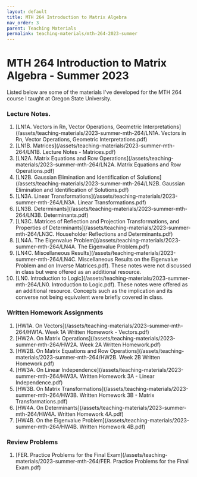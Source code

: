 ```yaml
---
layout: default
title: MTH 264 Introduction to Matrix Algebra
nav_order: 3
parent: Teaching Materials
permalink: teaching-materials/mth-264-2023-summer
---
```


# MTH 264 Introduction to Matrix Algebra - Summer 2023
Listed below are some of the materials I've developed for the MTH 264 course I taught at Oregon State University.

### Lecture Notes.
1. [LN1A. Vectors in Rn, Vector Operations, Geometric Interpretations](/assets/teaching-materials/2023-summer-mth-264/LN1A. Vectors in Rn, Vector Operations, Geometric Interpretations.pdf)
1. [LN1B. Matrices](/assets/teaching-materials/2023-summer-mth-264/LN1B. Lecture Notes - Matrices.pdf)
1. [LN2A. Matrix Equations and Row Operations](/assets/teaching-materials/2023-summer-mth-264/LN2A. Matrix Equations and Row Operations.pdf)
1. [LN2B. Gaussian Elimination and Identification of Solutions](/assets/teaching-materials/2023-summer-mth-264/LN2B. Gaussian Elimination and Identification of Solutions.pdf)
1. [LN3A. Linear Transformations](/assets/teaching-materials/2023-summer-mth-264/LN3A. Linear Transformations.pdf)
1. [LN3B. Determinants](/assets/teaching-materials/2023-summer-mth-264/LN3B. Determinants.pdf)
1. [LN3C. Matrices of Reflection and Projection Transformations, and Properties of Determinants](/assets/teaching-materials/2023-summer-mth-264/LN3C. Householder Reflections and Determinants.pdf)
1. [LN4A. The Eigenvalue Problem](/assets/teaching-materials/2023-summer-mth-264/LN4A. The Eigenvalue Problem.pdf)
1. [LN4C. Miscellaneous Results](/assets/teaching-materials/2023-summer-mth-264/LN4C. Miscellaneous Results on the Eigenvalue Problem and on Inverse Matrices.pdf).
	These notes were not discussed in class but were offered as an additional resource.
1. [LN0. Introduction to Logic](/assets/teaching-materials/2023-summer-mth-264/LN0. Introduction to Logic.pdf).
	These notes were offered as an additional resource. Concepts such as the implication and its converse not being equivalent were briefly covered in class.

### Written Homework Assignments 
1. [HW1A. On Vectors](/assets/teaching-materials/2023-summer-mth-264/HW1A. Week 1A Written Homework - Vectors.pdf)
1. [HW2A. On Matrix Operations](/assets/teaching-materials/2023-summer-mth-264/HW2A. Week 2A Written Homework.pdf)
1. [HW2B. On Matrix Equations and Row Operations](/assets/teaching-materials/2023-summer-mth-264/HW2B. Week 2B Written Homework.pdf)
1. [HW3A. On Linear Independence](/assets/teaching-materials/2023-summer-mth-264/HW3A. Written Homework 3A - Linear Independence.pdf)
1. [HW3B. On Matrix Transformations](/assets/teaching-materials/2023-summer-mth-264/HW3B. Written Homework 3B - Matrix Transformations.pdf)
1. [HW4A. On Determinants](/assets/teaching-materials/2023-summer-mth-264/HW4A. Written Homework 4A.pdf)
1. [HW4B. On the Eigenvalue Problem](/assets/teaching-materials/2023-summer-mth-264/HW4B. Written Homework 4B.pdf)

### Review Problems
1. [FER. Practice Problems for the Final Exam](/assets/teaching-materials/2023-summer-mth-264/FER. Practice Problems for the Final Exam.pdf)